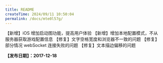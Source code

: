 ```yaml
---
title: README
createTime: 2024/09/11 10:50:04
permalink: /docs/mte0l57g/
---
```

【新增】iOS 增加启动图功能，提高用户体验
【新增】增加本地配置模式，不从服务器获取游戏配置信息
【修复】文字空格宽度和浏览器不一致的问题
【修复】部分情况 webSocket 连接失败的问题
【修复】文本描边偏移的问题

**【发布日期】：2017-12-18**